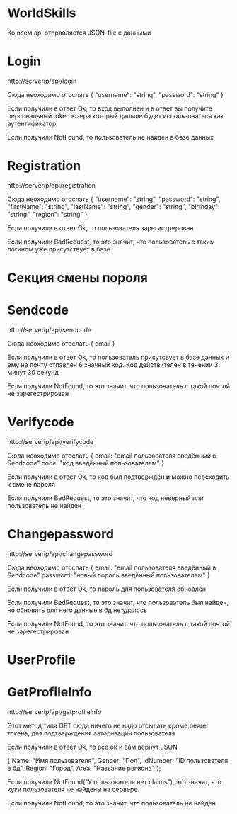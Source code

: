 # WorldSkills
<div>
Ко всем api отправляется JSON-file с данными
</div>

# Login
<div>
<p>http://serverip/api/login</p>
<p>
Сюда неоходимо отослать 
  {
  "username": "string",
  "password": "string"
  }
</p>
<p>Если получили в ответ Ok, то вход выполнен и в ответ вы получите персональный token юзера который дальше будет использоваться как аутентификатор</p>
<p>Если получили NotFound, то пользователь не найден в базе данных</p>
</div>

# Registration
<div> 
<p>http://serverip/api/registration</p>
<p>
Сюда неоходимо отослать
  {
    "username": "string",
    "password": "string",
    "firstName": "string",
    "lastName": "string",
    "gender": "string",
    "birthday": "string",
    "region": "string"
  }
<p>
<p>Если получили в ответ Ok, то пользователь зарегистрирован</p>
<p>Если получили BadRequest, то это значит, что пользователь с таким логином уже присутствует в базе</p>
</div>

# Секция смены пороля 
<div> 
<h1>Sendcode</h1>
<p>http://serverip/api/sendcode</p>
<p>
Сюда неоходимо отослать
  { email }
</p>
<p>Если получили в ответ Ok, то пользователь присутсвует в базе данных и ему на почту отпавлен 6 значный код. Код действителен в течении 3 минут 30 секунд</p>
<p>Если получили NotFound, то это значит, что пользователь с такой почтой не зарегестрирован</p>
</div>
<div> 
<h1>Verifycode</h1>
<p>http://serverip/api/verifycode</p>
<p>
Сюда неоходимо отослать
  {
    email: "email пользователя введённый в Sendcode"
    code: "код введённый пользователем"
  }
</p>
<p>Если получили в ответ Ok, то код был подтверждён и можно переходить к смене пароля</p>
<p>Если получили BedRequest, то это значит, что код неверный или пользователь не найден</p>
</div>
<div> 
<h1>Changepassword</h1>
<p>http://serverip/api/сhangepassword</p>
<p>
Сюда неоходимо отослать
  {
    email: "email пользователя введённый в Sendcode"
    password: "новый пороль введённый пользователем"
  }
</p>
<p>Если получили в ответ Ok, то пароль для пользователя обновлён</p>
<p>Если получили BedRequest, то это значит, что пользователь был найден, но обновить для него данные в бд не удалось</p>
<p>Если получили NotFound, то это значит, что пользователь с такой почтой не зарегестрирован</p>
</div>

# UserProfile
<div> 
<h1>GetProfileInfo</h1>
<p>http://serverip/api/getprofileinfo</p>
<p>
Этот метод типа GET сюда ничего не надо отсылать кроме bearer токена, для подтверждения авторизации пользователя
<p>
<p>Если получили в ответ Ok, то всё ок и вам вернут JSON</p>
<p>
{
    Name: "Имя пользователя",
    Gender: "Пол",
    IdNumber: "ID пользователя в бд",
    Region: "Город",
    Area: "Название региона"
};
</p>
<p>Если получили NotFound("У пользователя нет claims"), это значит, что куки пользователя не найдены на сервере</p>
<p>Если получили NotFound, то это значит, что пользователь не найден</p>
</div>
